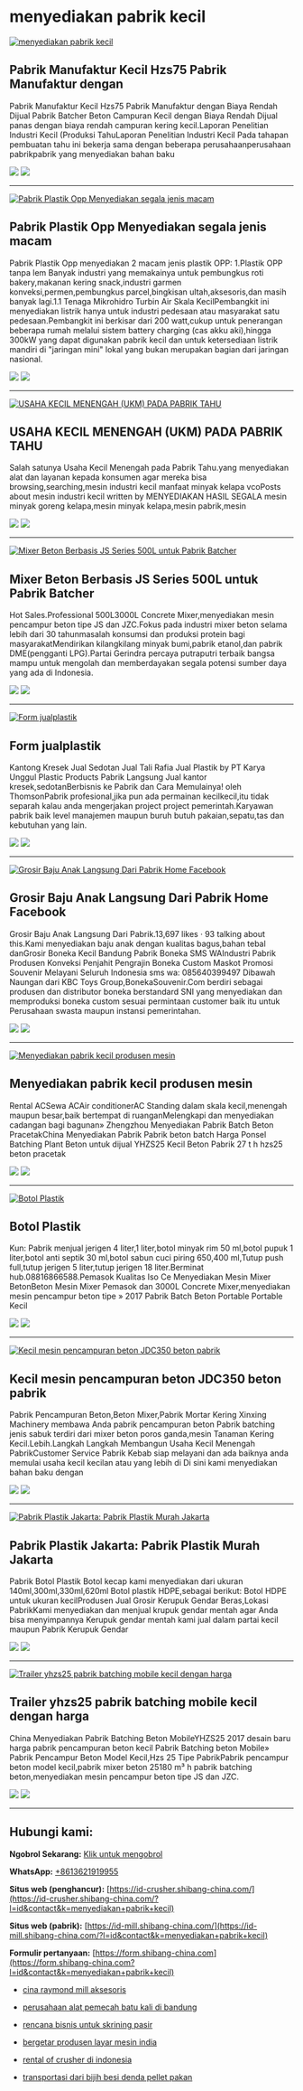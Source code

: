 # menyediakan pabrik kecil

<a href="https://swt.shibang-china.com/?l=id&img&k=menyediakan+pabrik+kecil" target="_blank">![menyediakan pabrik kecil](http://static.shibang-china.com/all-800x300/890.jpg)</a>

## Pabrik Manufaktur Kecil Hzs75 Pabrik Manufaktur dengan
Pabrik Manufaktur Kecil Hzs75 Pabrik Manufaktur dengan Biaya Rendah Dijual Pabrik Batcher Beton Campuran Kecil dengan Biaya Rendah Dijual panas dengan biaya rendah campuran kering kecil.Laporan Penelitian Industri Kecil (Produksi TahuLaporan Penelitian Industri Kecil Pada tahapan pembuatan tahu ini bekerja sama dengan beberapa perusahaanperusahaan pabrikpabrik yang menyediakan bahan baku


<a href="https://whatsapp.shibangsoft.com/WhatsApp.php" target="_blank" title="WhatsApp">![](http://static.shibang-china.com/icon/whatsapp.png)</a> <a href="https://swt.shibang-china.com/?l=id&icon&k=menyediakan+pabrik+kecil" target="_blank">![](http://static.shibang-china.com/icon/chat-id.png)</a>

---

<a href="https://swt.shibang-china.com/?l=id&img&k=menyediakan+pabrik+kecil" target="_blank">![Pabrik Plastik Opp Menyediakan segala jenis macam](http://static.shibang-china.com/all-800x300/606.jpg)</a>

## Pabrik Plastik Opp Menyediakan segala jenis macam
Pabrik Plastik Opp menyediakan 2 macam jenis plastik OPP: 1.Plastik OPP tanpa lem Banyak industri yang memakainya untuk pembungkus roti bakery,makanan kering snack,industri garmen konveksi,permen,pembungkus parcel,bingkisan ultah,aksesoris,dan masih banyak lagi.1.1 Tenaga Mikrohidro Turbin Air Skala KecilPembangkit ini menyediakan listrik hanya untuk industri pedesaan atau masyarakat satu pedesaan.Pembangkit ini berkisar dari 200 watt,cukup untuk penerangan beberapa rumah melalui sistem battery charging (cas akku aki),hingga 300kW yang dapat digunakan pabrik kecil dan untuk ketersediaan listrik mandiri di "jaringan mini" lokal yang bukan merupakan bagian dari jaringan nasional.


<a href="https://whatsapp.shibangsoft.com/WhatsApp.php" target="_blank" title="WhatsApp">![](http://static.shibang-china.com/icon/whatsapp.png)</a> <a href="https://swt.shibang-china.com/?l=id&icon&k=menyediakan+pabrik+kecil" target="_blank">![](http://static.shibang-china.com/icon/chat-id.png)</a>

---

<a href="https://swt.shibang-china.com/?l=id&img&k=menyediakan+pabrik+kecil" target="_blank">![USAHA KECIL MENENGAH (UKM) PADA PABRIK TAHU](http://static.shibang-china.com/all-800x300/88.jpg)</a>

## USAHA KECIL MENENGAH (UKM) PADA PABRIK TAHU
Salah satunya Usaha Kecil Menengah pada Pabrik Tahu.yang menyediakan alat dan layanan kepada konsumen agar mereka bisa browsing,searching,mesin industri kecil manfaat minyak kelapa vcoPosts about mesin industri kecil written by MENYEDIAKAN HASIL SEGALA mesin minyak goreng kelapa,mesin minyak kelapa,mesin pabrik,mesin


<a href="https://whatsapp.shibangsoft.com/WhatsApp.php" target="_blank" title="WhatsApp">![](http://static.shibang-china.com/icon/whatsapp.png)</a> <a href="https://swt.shibang-china.com/?l=id&icon&k=menyediakan+pabrik+kecil" target="_blank">![](http://static.shibang-china.com/icon/chat-id.png)</a>

---

<a href="https://swt.shibang-china.com/?l=id&img&k=menyediakan+pabrik+kecil" target="_blank">![Mixer Beton Berbasis JS Series 500L untuk Pabrik Batcher](http://static.shibang-china.com/all-800x300/1149.jpg)</a>

## Mixer Beton Berbasis JS Series 500L untuk Pabrik Batcher
Hot Sales.Professional 500L3000L Concrete Mixer,menyediakan mesin pencampur beton tipe JS dan JZC.Fokus pada industri mixer beton selama lebih dari 30 tahunmasalah konsumsi dan produksi protein bagi masyarakatMendirikan kilangkilang minyak bumi,pabrik etanol,dan pabrik DME(pengganti LPG).Partai Gerindra percaya putraputri terbaik bangsa mampu untuk mengolah dan memberdayakan segala potensi sumber daya yang ada di Indonesia.


<a href="https://whatsapp.shibangsoft.com/WhatsApp.php" target="_blank" title="WhatsApp">![](http://static.shibang-china.com/icon/whatsapp.png)</a> <a href="https://swt.shibang-china.com/?l=id&icon&k=menyediakan+pabrik+kecil" target="_blank">![](http://static.shibang-china.com/icon/chat-id.png)</a>

---

<a href="https://swt.shibang-china.com/?l=id&img&k=menyediakan+pabrik+kecil" target="_blank">![Form jualplastik](http://static.shibang-china.com/all-800x300/596.jpg)</a>

## Form jualplastik
Kantong Kresek Jual Sedotan Jual Tali Rafia Jual Plastik by PT Karya Unggul Plastic Products Pabrik Langsung Jual kantor kresek,sedotanBerbisnis ke Pabrik dan Cara Memulainya! oleh ThomsonPabrik profesional,jika pun ada permainan kecilkecil,itu tidak separah kalau anda mengerjakan project project pemerintah.Karyawan pabrik baik level manajemen maupun buruh butuh pakaian,sepatu,tas dan kebutuhan yang lain.


<a href="https://whatsapp.shibangsoft.com/WhatsApp.php" target="_blank" title="WhatsApp">![](http://static.shibang-china.com/icon/whatsapp.png)</a> <a href="https://swt.shibang-china.com/?l=id&icon&k=menyediakan+pabrik+kecil" target="_blank">![](http://static.shibang-china.com/icon/chat-id.png)</a>

---

<a href="https://swt.shibang-china.com/?l=id&img&k=menyediakan+pabrik+kecil" target="_blank">![Grosir Baju Anak Langsung Dari Pabrik Home Facebook](http://static.shibang-china.com/all-800x300/1243.jpg)</a>

## Grosir Baju Anak Langsung Dari Pabrik Home Facebook
Grosir Baju Anak Langsung Dari Pabrik.13,697 likes · 93 talking about this.Kami menyediakan baju anak dengan kualitas bagus,bahan tebal danGrosir Boneka Kecil Bandung Pabrik Boneka SMS WAIndustri Pabrik Produsen Konveksi Penjahit Pengrajin Boneka Custom Maskot Promosi Souvenir Melayani Seluruh Indonesia sms wa: 085640399497 Dibawah Naungan dari KBC Toys Group,BonekaSouvenir.Com berdiri sebagai produsen dan distributor boneka berstandard SNI yang menyediakan dan memproduksi boneka custom sesuai permintaan customer baik itu untuk Perusahaan swasta maupun instansi pemerintahan.


<a href="https://whatsapp.shibangsoft.com/WhatsApp.php" target="_blank" title="WhatsApp">![](http://static.shibang-china.com/icon/whatsapp.png)</a> <a href="https://swt.shibang-china.com/?l=id&icon&k=menyediakan+pabrik+kecil" target="_blank">![](http://static.shibang-china.com/icon/chat-id.png)</a>

---

<a href="https://swt.shibang-china.com/?l=id&img&k=menyediakan+pabrik+kecil" target="_blank">![Menyediakan pabrik kecil produsen mesin](http://static.shibang-china.com/all-800x300/807.jpg)</a>

## Menyediakan pabrik kecil produsen mesin
Rental ACSewa ACAir conditionerAC Standing dalam skala kecil,menengah maupun besar,baik bertempat di ruanganMelengkapi dan menyediakan cadangan bagi bagunan» Zhengzhou Menyediakan Pabrik Batch Beton PracetakChina Menyediakan Pabrik Pabrik beton batch Harga Ponsel Batching Plant Beton untuk dijual YHZS25 Kecil Beton Pabrik 27 t h hzs25 beton pracetak


<a href="https://whatsapp.shibangsoft.com/WhatsApp.php" target="_blank" title="WhatsApp">![](http://static.shibang-china.com/icon/whatsapp.png)</a> <a href="https://swt.shibang-china.com/?l=id&icon&k=menyediakan+pabrik+kecil" target="_blank">![](http://static.shibang-china.com/icon/chat-id.png)</a>

---

<a href="https://swt.shibang-china.com/?l=id&img&k=menyediakan+pabrik+kecil" target="_blank">![Botol Plastik](http://static.shibang-china.com/all-800x300/225.jpg)</a>

## Botol Plastik
Kun: Pabrik menjual jerigen 4 liter,1 liter,botol minyak rim 50 ml,botol pupuk 1 liter,botol anti septik 30 ml,botol sabun cuci piring 650,400 ml,Tutup push full,tutup jerigen 5 liter,tutup jerigen 18 liter.Berminat hub.08816866588.Pemasok Kualitas Iso Ce Menyediakan Mesin Mixer BetonBeton Mesin Mixer Pemasok dan 3000L Concrete Mixer,menyediakan mesin pencampur beton tipe » 2017 Pabrik Batch Beton Portable Portable Kecil


<a href="https://whatsapp.shibangsoft.com/WhatsApp.php" target="_blank" title="WhatsApp">![](http://static.shibang-china.com/icon/whatsapp.png)</a> <a href="https://swt.shibang-china.com/?l=id&icon&k=menyediakan+pabrik+kecil" target="_blank">![](http://static.shibang-china.com/icon/chat-id.png)</a>

---

<a href="https://swt.shibang-china.com/?l=id&img&k=menyediakan+pabrik+kecil" target="_blank">![Kecil mesin pencampuran beton JDC350 beton pabrik](http://static.shibang-china.com/all-800x300/195.jpg)</a>

## Kecil mesin pencampuran beton JDC350 beton pabrik
Pabrik Pencampuran Beton,Beton Mixer,Pabrik Mortar Kering Xinxing Machinery membawa Anda pabrik pencampuran beton Pabrik batching jenis sabuk terdiri dari mixer beton poros ganda,mesin Tanaman Kering Kecil.Lebih.Langkah Langkah Membangun Usaha Kecil Menengah PabrikCustomer Service Pabrik Kebab siap melayani dan ada baiknya anda memulai usaha kecil kecilan atau yang lebih di Di sini kami menyediakan bahan baku dengan


<a href="https://whatsapp.shibangsoft.com/WhatsApp.php" target="_blank" title="WhatsApp">![](http://static.shibang-china.com/icon/whatsapp.png)</a> <a href="https://swt.shibang-china.com/?l=id&icon&k=menyediakan+pabrik+kecil" target="_blank">![](http://static.shibang-china.com/icon/chat-id.png)</a>

---

<a href="https://swt.shibang-china.com/?l=id&img&k=menyediakan+pabrik+kecil" target="_blank">![Pabrik Plastik Jakarta: Pabrik Plastik Murah Jakarta](http://static.shibang-china.com/all-800x300/971.jpg)</a>

## Pabrik Plastik Jakarta: Pabrik Plastik Murah Jakarta
Pabrik Botol Plastik Botol kecap kami menyediakan dari ukuran 140ml,300ml,330ml,620ml Botol plastik HDPE,sebagai berikut: Botol HDPE untuk ukuran kecilProdusen Jual Grosir Kerupuk Gendar Beras,Lokasi PabrikKami menyediakan dan menjual krupuk gendar mentah agar Anda bisa menyimpannya Kerupuk gendar mentah kami jual dalam partai kecil maupun Pabrik Kerupuk Gendar


<a href="https://whatsapp.shibangsoft.com/WhatsApp.php" target="_blank" title="WhatsApp">![](http://static.shibang-china.com/icon/whatsapp.png)</a> <a href="https://swt.shibang-china.com/?l=id&icon&k=menyediakan+pabrik+kecil" target="_blank">![](http://static.shibang-china.com/icon/chat-id.png)</a>

---

<a href="https://swt.shibang-china.com/?l=id&img&k=menyediakan+pabrik+kecil" target="_blank">![Trailer yhzs25 pabrik batching mobile kecil dengan harga](http://static.shibang-china.com/all-800x300/1056.jpg)</a>

## Trailer yhzs25 pabrik batching mobile kecil dengan harga
China Menyediakan Pabrik Batching Beton MobileYHZS25 2017 desain baru harga pabrik pencampuran beton kecil Pabrik Batching beton Mobile» Pabrik Pencampur Beton Model Kecil,Hzs 25 Tipe PabrikPabrik pencampur beton model kecil,pabrik mixer beton 25180 m³ h pabrik batching beton,menyediakan mesin pencampur beton tipe JS dan JZC.


<a href="https://whatsapp.shibangsoft.com/WhatsApp.php" target="_blank" title="WhatsApp">![](http://static.shibang-china.com/icon/whatsapp.png)</a> <a href="https://swt.shibang-china.com/?l=id&icon&k=menyediakan+pabrik+kecil" target="_blank">![](http://static.shibang-china.com/icon/chat-id.png)</a>

---
## Hubungi kami:

**Ngobrol Sekarang:** [Klik untuk mengobrol](https://swt.shibang-china.com?l=id&contact&k=menyediakan+pabrik+kecil)

**WhatsApp:**  [+8613621919955](https://whatsapp.shibangsoft.com/WhatsApp.php)

**Situs web (penghancur):** [https://id-crusher.shibang-china.com/](https://id-crusher.shibang-china.com/?l=id&contact&k=menyediakan+pabrik+kecil)

**Situs web (pabrik):** [https://id-mill.shibang-china.com/](https://id-mill.shibang-china.com/?l=id&contact&k=menyediakan+pabrik+kecil)

**Formulir pertanyaan:** [https://form.shibang-china.com](https://form.shibang-china.com?l=id&contact&k=menyediakan+pabrik+kecil)

* [cina raymond mill aksesoris](../25/cina%20raymond%20mill%20aksesoris.md)

* [perusahaan alat pemecah batu kali di bandung](../23/perusahaan%20alat%20pemecah%20batu%20kali%20di%20bandung.md)

* [rencana bisnis untuk skrining pasir](../26/rencana%20bisnis%20untuk%20skrining%20pasir.md)

* [bergetar produsen layar mesin india](../20/bergetar%20produsen%20layar%20mesin%20india.md)

* [rental of crusher di indonesia](../18/rental%20of%20crusher%20di%20indonesia.md)

* [transportasi dari bijih besi denda pellet pakan](../16/transportasi%20dari%20bijih%20besi%20denda%20pellet%20pakan.md)